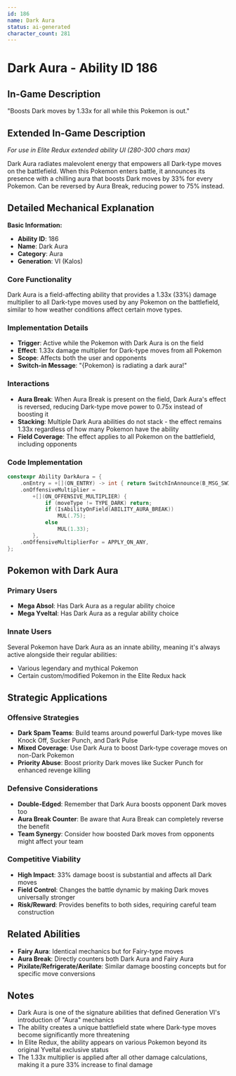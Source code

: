 ```yaml
---
id: 186
name: Dark Aura
status: ai-generated
character_count: 281
---
```


# Dark Aura - Ability ID 186

## In-Game Description
"Boosts Dark moves by 1.33x for all while this Pokemon is out."

## Extended In-Game Description
*For use in Elite Redux extended ability UI (280-300 chars max)*

Dark Aura radiates malevolent energy that empowers all Dark-type moves on the battlefield. When this Pokemon enters battle, it announces its presence with a chilling aura that boosts Dark moves by 33% for every Pokemon. Can be reversed by Aura Break, reducing power to 75% instead.

## Detailed Mechanical Explanation

**Basic Information:**
- **Ability ID**: 186
- **Name**: Dark Aura
- **Category**: Aura
- **Generation**: VI (Kalos)

### Core Functionality
Dark Aura is a field-affecting ability that provides a 1.33x (33%) damage multiplier to all Dark-type moves used by any Pokemon on the battlefield, similar to how weather conditions affect certain move types.

### Implementation Details
- **Trigger**: Active while the Pokemon with Dark Aura is on the field
- **Effect**: 1.33x damage multiplier for Dark-type moves from all Pokemon
- **Scope**: Affects both the user and opponents
- **Switch-in Message**: "{Pokemon} is radiating a dark aura!"

### Interactions
- **Aura Break**: When Aura Break is present on the field, Dark Aura's effect is reversed, reducing Dark-type move power to 0.75x instead of boosting it
- **Stacking**: Multiple Dark Aura abilities do not stack - the effect remains 1.33x regardless of how many Pokemon have the ability
- **Field Coverage**: The effect applies to all Pokemon on the battlefield, including opponents

### Code Implementation
```cpp
constexpr Ability DarkAura = {
    .onEntry = +[](ON_ENTRY) -> int { return SwitchInAnnounce(B_MSG_SWITCHIN_DARKAURA); },
    .onOffensiveMultiplier =
        +[](ON_OFFENSIVE_MULTIPLIER) {
            if (moveType != TYPE_DARK) return;
            if (IsAbilityOnField(ABILITY_AURA_BREAK))
                MUL(.75);
            else
                MUL(1.33);
        },
    .onOffensiveMultiplierFor = APPLY_ON_ANY,
};
```

## Pokemon with Dark Aura

### Primary Users
- **Mega Absol**: Has Dark Aura as a regular ability choice
- **Mega Yveltal**: Has Dark Aura as a regular ability choice

### Innate Users
Several Pokemon have Dark Aura as an innate ability, meaning it's always active alongside their regular abilities:
- Various legendary and mythical Pokemon
- Certain custom/modified Pokemon in the Elite Redux hack

## Strategic Applications

### Offensive Strategies
- **Dark Spam Teams**: Build teams around powerful Dark-type moves like Knock Off, Sucker Punch, and Dark Pulse
- **Mixed Coverage**: Use Dark Aura to boost Dark-type coverage moves on non-Dark Pokemon
- **Priority Abuse**: Boost priority Dark moves like Sucker Punch for enhanced revenge killing

### Defensive Considerations
- **Double-Edged**: Remember that Dark Aura boosts opponent Dark moves too
- **Aura Break Counter**: Be aware that Aura Break can completely reverse the benefit
- **Team Synergy**: Consider how boosted Dark moves from opponents might affect your team

### Competitive Viability
- **High Impact**: 33% damage boost is substantial and affects all Dark moves
- **Field Control**: Changes the battle dynamic by making Dark moves universally stronger
- **Risk/Reward**: Provides benefits to both sides, requiring careful team construction

## Related Abilities
- **Fairy Aura**: Identical mechanics but for Fairy-type moves
- **Aura Break**: Directly counters both Dark Aura and Fairy Aura
- **Pixilate/Refrigerate/Aerilate**: Similar damage boosting concepts but for specific move conversions

## Notes
- Dark Aura is one of the signature abilities that defined Generation VI's introduction of "Aura" mechanics
- The ability creates a unique battlefield state where Dark-type moves become significantly more threatening
- In Elite Redux, the ability appears on various Pokemon beyond its original Yveltal exclusive status
- The 1.33x multiplier is applied after all other damage calculations, making it a pure 33% increase to final damage